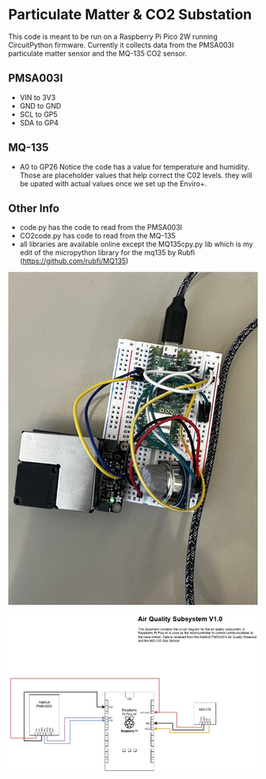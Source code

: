 # Particulate Matter & CO2 Substation

This code is meant to be run on a Raspberry Pi Pico 2W running CircuitPython firmware. Currently it collects data from the PMSA003I particulate matter sensor and the MQ-135 CO2 sensor.

## PMSA003I

- VIN to 3V3
-  GND to GND
-  SCL to GP5
-  SDA to GP4

## MQ-135

- A0 to GP26
Notice the code has a value for temperature and humidity. Those are placeholder values that help correct the C02 levels. they will be upated with actual values once we set up the Enviro+.

## Other Info
- code.py has the code to read from the PMSA003I
- CO2code.py has code to read from the MQ-135
- all libraries are available online except the MQ135cpy.py lib which is my edit of the micropython library for the mq135 by Rubfi (https://github.com/rubfi/MQ135)

![hardware plugged into breadboard](../images/C02_PM_substation.JPG)

![alt text](images/air_quality_circuit_diagram.drawio.png)
